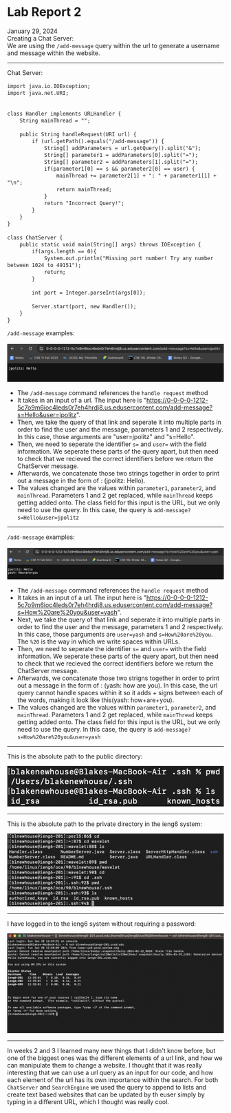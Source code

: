 # Lab Report 2 <br/>
January 29, 2024 <br/>
Creating a Chat Server: <br/>
We are using the `/add-message` query within the url to generate a username and message within the website.

---

Chat Server:
```
import java.io.IOException;
import java.net.URI;


class Handler implements URLHandler {
    String mainThread = "";

    public String handleRequest(URI url) {
        if (url.getPath().equals("/add-message")) {
            String[] addParameters = url.getQuery().split("&");
            String[] parameter1 = addParameters[0].split("=");
            String[] parameter2 = addParameters[1].split("=");
            if(parameter1[0] == s && parameter2[0] == user) {
                mainThread += parameter2[1] + ": " + parameter1[1] + "\n";
                return mainThread;
            }
            return "Incorrect Query!";
        }
    }
}

class ChatServer {
    public static void main(String[] args) throws IOException {
        if(args.length == 0){
            System.out.println("Missing port number! Try any number between 1024 to 49151");
            return;
        }

        int port = Integer.parseInt(args[0]);

        Server.start(port, new Handler());
    }
}
```
`/add-message` examples: <br/>
<br/>
![Adding Messages](./Screenshots/addMessageExample2.png) <br/>
* The `/add-message` command references the `handle request` method
* It takes in an input of a url. The input here is "https://0-0-0-0-1212-5c7o9m6ioc4leds0r7eh4hrdj8.us.edusercontent.com/add-message?s=Hello&user=jpolitz".
* Then, we take the query of that link and seperate it into multiple parts in order to find the user and the message, parameters 1 and 2 respectively. In this case, those arguments are "user=jpolitz" and "s=Hello".
* Then, we need to seperate the identifier `s=` and `user=` with the field information. We seperate these parts of the query apart, but then need to check that we recieved the correct identifiers before we return the ChatServer message.
* Afterwards, we concatenate those two strings together in order to print out a message in the form of <user>: <message>(jpolitz: Hello).
* The values changed are the values within `parameter1`, `parameter2`, and `mainThread`. Parameters 1 and 2 get replaced, while `mainThread` keeps getting added onto. The class field for this input is the URL, but we only need to use the query. In this case, the query is `add-message?s=Hello&user=jpolitz`

---

`/add-message` examples: <br/>
<br/>
![Adding Messages](./Screenshots/addMessageExample1.png)
* The `/add-message` command references the `handle request` method
* It takes in an input of a url. The input here is "https://0-0-0-0-1212-5c7o9m6ioc4leds0r7eh4hrdj8.us.edusercontent.com/add-message?s=How%20are%20you&user=yash".
*  Next, we take the query of that link and seperate it into multiple parts in order to find the user and the message, parameters 1 and 2 respectively. In this case, those parguments are `user=yash` and `s=How%20are%20you`. The `%20` is the way in which we write spaces within URLs.
*  Then, we need to seperate the identifier `s=` and `user=` with the field information. We seperate these parts of the query apart, but then need to check that we recieved the correct identifiers before we return the ChatServer message.
* Afterwards, we concatenate those two strigns together in order to print out a message in the form of <user>: <message>(yash: how are you). In this case, the url query cannot handle spaces within it so it adds + signs between each of the words, making it look like this(yash: how+are+you).
* The values changed are the values within `parameter1`, `parameter2`, and `mainThread`. Parameters 1 and 2 get replaced, while `mainThread` keeps getting added onto. The class field for this input is the URL, but we only need to use the query. In this case, the query is `add-message?s=How%20are%20you&user=yash`

---

This is the absolute path to the public directory: <br/>

![Public Directory](./Screenshots/PublicLocation)

---

This is the absolute path to the private directory in the ieng6 system: <br/>

![Private Directory](./Screenshots/pwdOfPrivateKeys.png)

---

I have logged in to the ieng6 system without requiring a password: <br/>

![No Password Needed](./Screenshots/NoPassword)

---

In weeks 2 and 3 I learned many new things that I didn't know before, but one of the biggest ones was the different elements of a url link, and how we can manipulate them to change a website. I thought that it was really interesting that we can use a url query as an input for our code, and how each element of the url has its own importance within the search. For both `ChatServer` and `SearchEngine` we used the query to append to lists and create text based websites that can be updated by th euser simply by typing in a different URL, which I thought was really cool.

